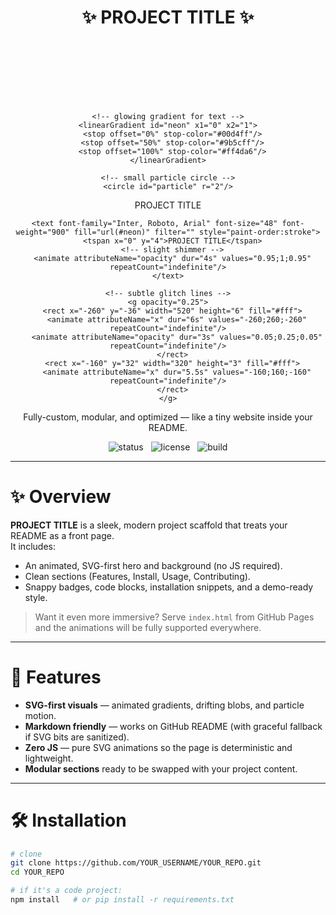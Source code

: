 <!-- README.md — paste whole file into your repo root -->

# <div align="center">✨ **PROJECT TITLE** ✨</div>

<div align="center">

<!-- Animated SVG Hero (pure inline-SVG animation, no JS) -->
<svg width="100%" height="240" viewBox="0 0 1200 240" preserveAspectRatio="xMidYMid slice" xmlns="http://www.w3.org/2000/svg" role="img" aria-label="Project Hero">
  <!-- background gradient -->
  <defs>
    <linearGradient id="g1" x1="0" x2="1">
      <stop offset="0%" stop-color="#0f172a"/>
      <stop offset="50%" stop-color="#0b1220"/>
      <stop offset="100%" stop-color="#021022"/>
    </linearGradient>

    <!-- glowing gradient for text -->
    <linearGradient id="neon" x1="0" x2="1">
      <stop offset="0%" stop-color="#00d4ff"/>
      <stop offset="50%" stop-color="#9b5cff"/>
      <stop offset="100%" stop-color="#ff4da6"/>
    </linearGradient>

    <!-- small particle circle -->
    <circle id="particle" r="2"/>
  </defs>

  <!-- background rectangle -->
  <rect width="1200" height="240" fill="url(#g1)"/>

  <!-- animated soft blobs -->
  <g opacity="0.16">
    <ellipse cx="200" cy="120" rx="220" ry="80" fill="#3b82f6">
      <animate attributeName="cx" dur="8s" values="120;260;120" repeatCount="indefinite"/>
      <animate attributeName="ry" dur="6s" values="70;120;70" repeatCount="indefinite"/>
    </ellipse>
    <ellipse cx="900" cy="100" rx="260" ry="90" fill="#a78bfa">
      <animate attributeName="cx" dur="10s" values="980;900;820;980" repeatCount="indefinite"/>
      <animate attributeName="ry" dur="7s" values="80;140;80" repeatCount="indefinite"/>
    </ellipse>
  </g>

  <!-- moving particles -->
  <g fill="#fff" opacity="0.8">
    <use href="#particle" x="60"  y="20">
      <animate attributeName="cy" dur="5s" values="20;220;20" repeatCount="indefinite"/>
      <animate attributeName="cx" dur="7s" values="60;600;60" repeatCount="indefinite"/>
      <animate attributeName="opacity" dur="3s" values="0.2;1;0.2" repeatCount="indefinite"/>
    </use>
    <use href="#particle" x="1100" y="200">
      <animate attributeName="cy" dur="9s" values="200;20;200" repeatCount="indefinite"/>
      <animate attributeName="cx" dur="6s" values="1100;400;1100" repeatCount="indefinite"/>
      <animate attributeName="opacity" dur="2.5s" values="0.1;1;0.1" repeatCount="indefinite"/>
    </use>
  </g>

  <!-- neon/glitch title: three layers for subtle chromatic aberration -->
  <g text-anchor="middle" transform="translate(600,120)">
    <text font-family="Inter, Roboto, Arial" font-size="44" font-weight="800" fill="#fff" opacity="0.05" y="-6">
      <tspan x="0">PROJECT TITLE</tspan>
    </text>

    <text font-family="Inter, Roboto, Arial" font-size="48" font-weight="900" fill="url(#neon)" filter="" style="paint-order:stroke">
      <tspan x="0" y="4">PROJECT TITLE</tspan>
      <!-- slight shimmer -->
      <animate attributeName="opacity" dur="4s" values="0.95;1;0.95" repeatCount="indefinite"/>
    </text>

    <!-- subtle glitch lines -->
    <g opacity="0.25">
      <rect x="-260" y="-36" width="520" height="6" fill="#fff">
        <animate attributeName="x" dur="6s" values="-260;260;-260" repeatCount="indefinite"/>
        <animate attributeName="opacity" dur="3s" values="0.05;0.25;0.05" repeatCount="indefinite"/>
      </rect>
      <rect x="-160" y="32" width="320" height="3" fill="#fff">
        <animate attributeName="x" dur="5.5s" values="-160;160;-160" repeatCount="indefinite"/>
      </rect>
    </g>
  </g>

  <!-- subtitle -->
  <text x="600" y="170" text-anchor="middle" font-family="Inter, Roboto, Arial" font-size="14" fill="#9aa6bf" opacity="0.95">
    <tspan>Fully-custom, modular, and optimized — like a tiny website inside your README.</tspan>
  </text>
</svg>

</div>

<p align="center">
  <img src="https://img.shields.io/badge/status-alpha-ff69b4" alt="status"> &nbsp;
  <img src="https://img.shields.io/badge/license-MIT-00d4ff" alt="license"> &nbsp;
  <img src="https://img.shields.io/badge/build-passing-1abc9c" alt="build">
</p>

---

# ✨ Overview

**PROJECT TITLE** is a sleek, modern project scaffold that treats your README as a front page.  
It includes:

- An animated, SVG-first hero and background (no JS required).  
- Clean sections (Features, Install, Usage, Contributing).  
- Snappy badges, code blocks, installation snippets, and a demo-ready style.

> Want it even more immersive? Serve `index.html` from GitHub Pages and the animations will be fully supported everywhere.

---

# 🚀 Features

- **SVG-first visuals** — animated gradients, drifting blobs, and particle motion.  
- **Markdown friendly** — works on GitHub README (with graceful fallback if SVG bits are sanitized).  
- **Zero JS** — pure SVG animations so the page is deterministic and lightweight.  
- **Modular sections** ready to be swapped with your project content.

---

# 🛠 Installation

```bash
# clone
git clone https://github.com/YOUR_USERNAME/YOUR_REPO.git
cd YOUR_REPO

# if it's a code project:
npm install   # or pip install -r requirements.txt
